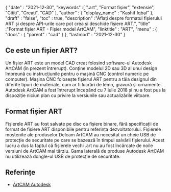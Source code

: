 {
  "date" : "2021-12-30",
  "keywords" :[ ".art", "Format fișier", "extensie", "Citiți", "Creați", "CAD" ],
  "author" : {
    "display_name" : "Kashif Iqbal"
},
  "draft" : "false",
  "toc" : true,
  "description" :"Aflați despre formatul fișierului ART și despre API-urile care pot crea și deschide fișiere ART.",
  "title" :"Format fișier ART - Fișier model ArtCAM",
  "linktitle" : "ART",
  "menu" : {
    "docs" : {
      "parent" : "cad"
}
},
  "lastmod" : "2021-12-30"
}

## Ce este un fișier ART?

Un fișier ART este un model CAD creat folosind software-ul Autodesk ArtCAM (în prezent întrerupt). Conține modelul 2D sau 3D al unui design împreună cu instrucțiunile pentru o mașină CNC (control numeric pe computer). Mașina CNC folosește fișierul ART pentru a tăia designul din diferite tipuri de materiale, cum ar fi lucrări de lemn, gravură și ornamente. Autodesk ArtCAM a fost întrerupt începând cu 7 iulie 2018 și nu a fost pus la dispoziție niciun plan cu privire la versiunile sau actualizările viitoare.

## Format fișier ART

Fișierele ART au fost salvate pe disc ca fișiere binare, fără specificații de format de fișiere ART disponibile pentru referința dezvoltatorului. Fișierele moștenite ale produselor Delcam ArtCAM au necesitat un cheie USB de protecție de securitate pe care se bazează în timpul salvării fișierului. Acest lucru a dus la faptul că fișierele vechi .art nu au fost încărcate de noile versiuni de ArtCAM mai târziu. Gama laterală de produse Autodesk ArtCAM nu utilizează dongle-ul USB de protecție de securitate.

## Referințe

* [ArtCAM Autodesk](https://www.autodesk.com/products/artcam/overview)



